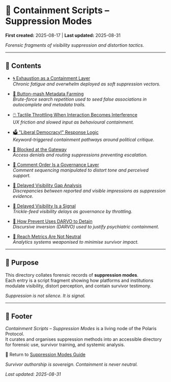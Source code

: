 # 🧨 Containment Scripts – Suppression Modes  

**First created:** 2025-08-17 | **Last updated:** 2025-08-31

*Forensic fragments of visibility suppression and distortion tactics.*  

---

## 📂 Contents  

- [🌀 Exhaustion as a Containment Layer](./🌀_exhaustion_as_a_containment_layer.md) <br>
  *Chronic fatigue and overwhelm deployed as soft suppression vectors.*  

- [👾 Button-mash Metadata Farming](./👾_button_mash_metadata_farming.md)  
  *Brute-force search repetition used to seed false associations in autocomplete and metadata trails.*  

- [🖱️ Tactile Throttling When Interaction Becomes Interference](./🖱️_tactile_throttling_when_interaction_becomes_interference.md)  
  *UX friction and slowed input as behavioural containment.*  

- [🗳️ "Liberal Democracy!" Response Logic](./🗳️_liberal_democracy_response_logic.md)  
  *Keyword-triggered containment pathways around political critique.*  

- [🚫 Blocked at the Gateway](./🚫_blocked_at_the_gateway.md)  
  *Access denials and routing suppressions preventing escalation.*  

- [🧨 Comment Order Is a Governance Layer](./🧨_comment_order_is_a_governance_layer.md)  
  *Comment sequencing manipulated to distort tone and perceived support.*  

- [🧨 Delayed Visibility Gap Analysis](./🧨_delayed_visibility_gap_analysis.md)  
  *Discrepancies between reported and visible impressions as suppression evidence.*  

- [🧨 Delayed Visibility Is a Signal](./🧨_delayed_visibility_is_a_signal.md)  
  *Trickle-feed visibility delays as governance by throttling.*  

- [🧨 How Prevent Uses DARVO to Detain](./🧨_how_prevent_uses_darvo_to_detain.md)  
  *Discursive inversion (DARVO) used to justify psychiatric containment.*  

- [🧨 Reach Metrics Are Not Neutral](./🧨_reach_metrics_are_not_neutral.md)  
  *Analytics systems weaponised to minimise survivor impact.*  

---

## 🔎 Purpose  

This directory collates forensic records of **suppression modes**.  
Each entry is a script fragment showing how platforms and institutions modulate visibility, distort perception, and contain survivor testimony.  

*Suppression is not silence. It is signal.*  

---

## 🏮 Footer  

*Containment Scripts – Suppression Modes* is a living node of the Polaris Protocol.  
It curates and organises suppression methods into an accessible directory for forensic use, survivor training, and systemic analysis.  

🏮 Return to [Suppression Modes Guide](./README.md)

*Survivor authorship is sovereign. Containment is never neutral.*  

_Last updated: 2025-08-31_
